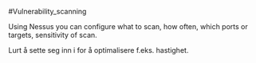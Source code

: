 #Vulnerability_scanning 

Using Nessus you can configure what to scan, how often, which ports or targets, sensitivity of scan.

Lurt å sette seg inn i for å optimalisere f.eks. hastighet. 